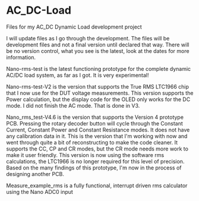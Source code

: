 # AC_DC-Load
Files for my AC_DC Dynamic Load development project

I will update files as I go through the development.
The files will be development files and not a final version until declared that way.
There will be no version control, what you see is the latest, look at the dates for more information.

Nano-rms-test is the latest functioning prototype for the complete dynamic AC/DC load system, as far as I got. It is very experimental!

Nano-rms-test-V2 is the version that supports the True RMS LTC1966 chip that I now use for the DUT voltage measurements. This version supports the Power calculation, but the display code for the OLED only works for the DC mode. I did not finish the AC mode. That is done in V3.

Nano_rms_test-V4.6 is the version that supports the Version 4 prototype PCB. Pressing the rotary decoder button will cycle through the Constant Current, Constant Power and Constant Resistance modes. It does not have any calibration data in it. This is the version that I'm working with now and went through quite a bit of reconstructing to make the code cleaner. It supports the CC, CP and CR modes, but the CR mode needs more work to make it user friendly. This version is now using the software rms calculations, the LTC1966 is no longer required for this level of precision.
Based on the many findings of this prototype, I'm now in the process of designing another PCB.

Measure_example_rms is a fully functional, interrupt driven rms calculator using the Nano ADC0 input
